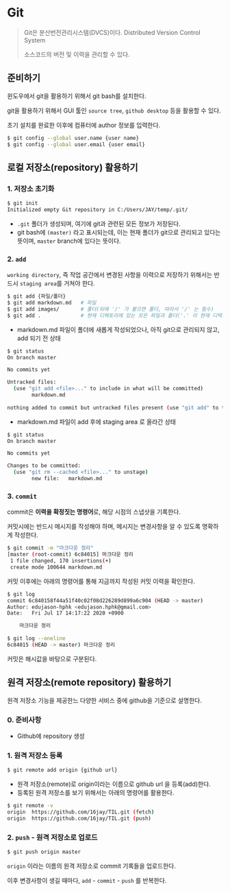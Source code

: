 # Git

>Git은  분산번전관리시스템(DVCS)이다. Distributed Version Control System
>
>소스코드의 버전 및 이력을 관리할 수 있다.



## 준비하기

윈도우에서 git을 활용하기 위해서 git bash를 설치한다.

git을 활용하기 위해서 GUI 툴인 `source tree`, `github desktop` 등을 활용할 수 있다.

초기 설치를 완료한 이후에 컴퓨터에 author 정보를 입력한다.



```bash
$ git config --global user.name {user name}
$ git config --global user.email {user email}
```



## 로컬 저장소(repository) 활용하기

### 1. 저장소 초기화

```bash
$ git init
Initialized empty Git repository in C:/Users/JAY/temp/.git/
```

- `.git` 폴더가 생성되며, 여기에 git과 관련된 모든 정보가 저장된다.
-  git bash에 `(master)` 라고 표시되는데, 이는 현재 폴더가 git으로 관리되고 있다는 뜻이며, `master` branch에 있다는 뜻이다.



### 2. `add`

`working directory`, 즉 작업 공간에서 변경된 사항을 이력으로 저장하기 위해서는 반드시 `staging area`를 거쳐야 한다.

```bash
$ git add {파일/폴더}
$ git add markdown.md 	# 파일
$ git add images/ 		# 폴더(뒤에 '/' 가 붙으면 폴더, 따라서 '/' 는 필수)
$ git add .				# 현재 디렉토리에 있는 모든 파일과 폴더('.' 이 현재 디텍토리)
```

- markdown.md 파일이 폴더에 새롭게 작성되었으나, 아직 git으로 관리되지 않고, add 되기 전 상태

```bash
$ git status
On branch master

No commits yet

Untracked files:
  (use "git add <file>..." to include in what will be committed)
        markdown.md
        
nothing added to commit but untracked files present (use "git add" to track)
```

- markdown.md 파일이 add 후에 staging area 로 올라간 상태

```bash
$ git status
On branch master

No commits yet

Changes to be committed:
  (use "git rm --cached <file>..." to unstage)
        new file:   markdown.md
```



### 3. `commit`

commit은 **이력을 확정짓는 명령어**로, 해당 시점의 스냅샷을 기록한다.

커밋시에는 반드시 메시지를 작성해야 하며, 메시지는 변경사항을 알 수 있도록 명확하게 작성한다.

```bash
$ git commit -m "마크다운 정리"
[master (root-commit) 6c84015] 마크다운 정리
 1 file changed, 170 insertions(+)
 create mode 100644 markdown.md
```

커밋 이후에는 아래의 명령어를 통해 지금까지 작성된 커밋 이력을 확인한다.

```bash
$ git log
commit 6c840158f44a51f40c02f08d226289d899a6c904 (HEAD -> master)
Author: edujason-hphk <edujason.hphk@gmail.com>
Date:   Fri Jul 17 14:17:22 2020 +0900

    마크다운 정리
    
$ git log --oneline
6c84015 (HEAD -> master) 마크다운 정리
```

커밋은 해시값을 바탕으로 구분된다.



## 원격 저장소(remote repository) 활용하기

원격 저장소 기능을 제공한느 다양한 서비스 중에 github을 기준으로 설명한다.

### 0. 준비사항

- Github에 repository 생성



### 1. 원격 저장소 등록

```bash
$ git remote add origin {github url}
```

- 원격 저장소(remote)로 origin이라는 이름으로 github url 을 등록(add)한다. 
- 등록된 원격 저장소를 보기 위해서는 아래의 명령어를 활용한다.

```bash
$ git remote -v
origin  https://github.com/16jay/TIL.git (fetch)
origin  https://github.com/16jay/TIL.git (push)
```



### 2. `push` - 원격 저장소로 업로드

```bash
$ git push origin master
```

`origin` 이라는 이름의 원격 저장소로 commit 기록들을 업로드한다.

이후 변경사항이 생길 때마다, `add` - `commit` - `push` 를 반복한다. 



















